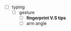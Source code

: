 -	[ ] typing
	-	[ ] gesture
		-	[ ] **fingerprint V.S tips**
		-	[ ] arm angle  
<!--stackedit_data:
eyJoaXN0b3J5IjpbLTEzNjE3MTU3OTRdfQ==
-->